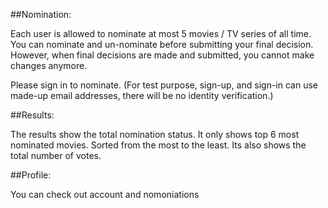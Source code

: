 ##Nomination:

Each user is allowed to nominate at most 5 movies / TV series of all
time. You can nominate and un-nominate before submitting your final
decision. However, when final decisions are made and submitted, you
cannot make changes anymore.

Please sign in to nominate. (For test purpose, sign-up, and sign-in
can use made-up email addresses, there will be no identity
verification.)

##Results:

The results show the total nomination status. It only shows top 6
most nominated movies. Sorted from the most to the least. Its also
shows the total number of votes.
       
##Profile:

You can check out account and nomoniations